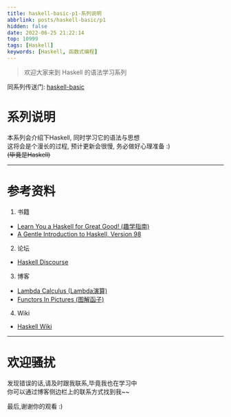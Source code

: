 ```yaml
---
title: haskell-basic-p1-系列说明
abbrlink: posts/haskell-basic/p1
hidden: false
date: 2022-06-25 21:22:14
top: 10999
tags: [Haskell]
keywords: [Haskell, 函数式编程]
---
```

> 欢迎大家来到 Haskell 的语法学习系列
<!-- more -->

同系列传送门: [haskell-basic](/categories/haskell-basic)

# 系列说明
本系列会介绍下Haskell, 同时学习它的语法与思想  
这将会是个漫长的过程, 预计更新会很慢, 务必做好心理准备 :)  
~~(毕竟是Haskell)~~

- - -

# 参考资料
1. 书籍
- [Learn You a Haskell for Great Good! (趣学指南)](http://learnyouahaskell.com/chapters)
- [A Gentle Introduction to Haskell, Version 98](https://www.haskell.org/tutorial/)

2. 论坛
- [Haskell Discourse](https://discourse.haskell.org/)

3. 博客
- [Lambda Calculus (Lambda演算)](http://cgnail.github.io/tags/#lambda%E6%BC%94%E7%AE%97)  
- [Functors In Pictures (图解函子)](https://adit.io/posts/2013-04-17-functors,_applicatives,_and_monads_in_pictures.html)

4. Wiki
- [Haskell Wiki](https://wiki.haskell.org/)

- - -
# 欢迎骚扰
发现错误的话,请及时跟我联系,毕竟我也在学习中  
你可以通过博客侧边栏上的联系方式找到我~~  

最后,谢谢你的观看 :)